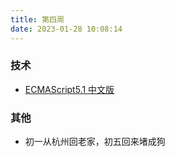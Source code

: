 ```yaml
---
title: 第四周
date: 2023-01-28 10:08:14
---
```


### 技术

- [ECMAScript5.1 中文版](https://yanhaijing.com/es5/#about)

### 其他

- 初一从杭州回老家，初五回来堵成狗
